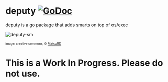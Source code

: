 # deputy [![GoDoc](https://godoc.org/github.com/juju/deputy?status.svg)](https://godoc.org/github.com/juju/deputy)
deputy is a go package that adds smarts on top of os/exec

![deputy-sm](https://cloud.githubusercontent.com/assets/3185864/8237448/6bc30102-15bd-11e5-9e87-6423197a73d6.jpg)

<sup><sub>image: creative commons, &copy; [MatsuRD](http://matsurd.deviantart.com/art/Paper53-Deputy-Stubbs-342123485)</sub></sup>


# This is a Work In Progress.  Please do not use.
